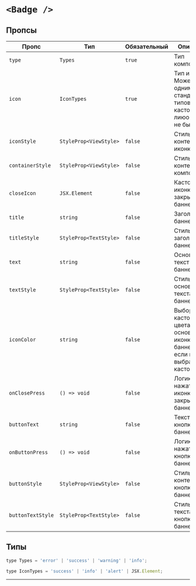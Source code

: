 # `<Badge />`

## Пропсы

| Пропс             | Тип                    | Обязательный | Описание                                                                         |
| ----------------- | ---------------------- | ------------ | -------------------------------------------------------------------------------- |
| `type`            | `Types`                | `true`       | Тип компонента                                                                   |
| `icon`            | `IconTypes`            | `true`       | Тип иконки. Может быть одним из стандартных типов, кастомной, лиюо может не быть |
| `iconStyle`       | `StyleProp<ViewStyle>` | `false`      | Стиль контейнера иконки                                                          |
| `containerStyle`  | `StyleProp<ViewStyle>` | `false`      | Стиль контейнера компонента                                                      |
| `closeIcon`       | `JSX.Element`          | `false`      | Кастомная иконка закрытия баннера                                                |
| `title`           | `string`               | `false`      | Заголовок баннера                                                                |
| `titleStyle`      | `StyleProp<TextStyle>` | `false`      | Стиль заголовка баннера                                                          |
| `text`            | `string`               | `false`      | Основной текст баннера                                                           |
| `textStyle`       | `StyleProp<TextStyle>` | `false`      | Стиль основного текста баннера                                                   |
| `iconColor`       | `string`               | `false`      | Выбор кастомного цвета основной иконки баннера, если не выбрана кастомная        |
| `onClosePress`    | `() => void`           | `false`      | Логика нажатия на иконку закрытия баннера                                        |
| `buttonText`      | `string`               | `false`      | Текст кнопки баннера                                                             |
| `onButtonPress`   | `() => void`           | `false`      | Логика нажатия на кнопку баннера                                                 |
| `buttonStyle`     | `StyleProp<ViewStyle>` | `false`      | Стиль контейнера кнопки баннера                                                  |
| `buttonTextStyle` | `StyleProp<TextStyle>` | `false`      | Стиль текста кнопки баннера                                                      |

## Типы

```js
type Types = 'error' | 'success' | 'warning' | 'info';

type IconTypes = 'success' | 'info' | 'alert' | JSX.Element;
```

---
